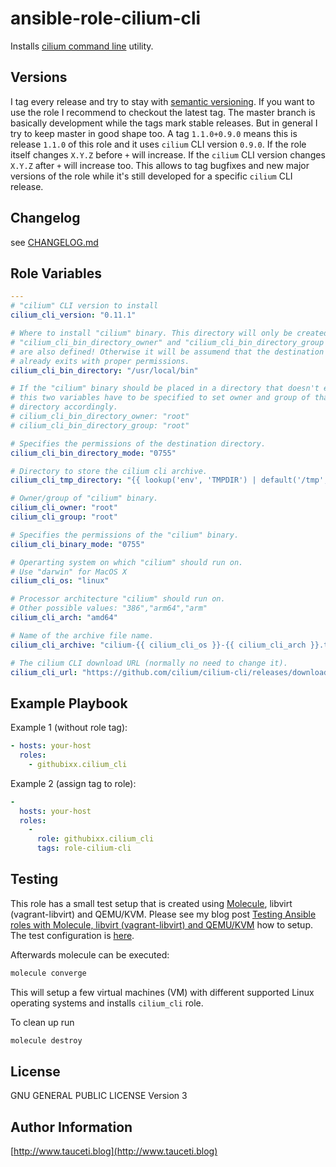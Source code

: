 ansible-role-cilium-cli
=======================

Installs [cilium command line](https://github.com/cilium/cilium-cli/) utility.

Versions
--------

I tag every release and try to stay with [semantic versioning](http://semver.org). If you want to use the role I recommend to checkout the latest tag. The master branch is basically development while the tags mark stable releases. But in general I try to keep master in good shape too. A tag `1.1.0+0.9.0` means this is release `1.1.0` of this role and it uses `cilium` CLI version `0.9.0`. If the role itself changes `X.Y.Z` before `+` will increase. If the `cilium` CLI version changes `X.Y.Z` after `+` will increase too. This allows to tag bugfixes and new major versions of the role while it's still developed for a specific `cilium` CLI release.

Changelog
---------

see [CHANGELOG.md](https://github.com/githubixx/ansible-role-cilium-cli/blob/master/CHANGELOG.md)

Role Variables
--------------

```yaml
---
# "cilium" CLI version to install
cilium_cli_version: "0.11.1"

# Where to install "cilium" binary. This directory will only be created if
# "cilium_cli_bin_directory_owner" and "cilium_cli_bin_directory_group variables
# are also defined! Otherwise it will be assumend that the destination directory
# already exits with proper permissions.
cilium_cli_bin_directory: "/usr/local/bin"

# If the "cilium" binary should be placed in a directory that doesn't exist yet,
# this two variables have to be specified to set owner and group of that new
# directory accordingly.
# cilium_cli_bin_directory_owner: "root"
# cilium_cli_bin_directory_group: "root"

# Specifies the permissions of the destination directory.
cilium_cli_bin_directory_mode: "0755"

# Directory to store the cilium cli archive.
cilium_cli_tmp_directory: "{{ lookup('env', 'TMPDIR') | default('/tmp',true) }}"

# Owner/group of "cilium" binary.
cilium_cli_owner: "root"
cilium_cli_group: "root"

# Specifies the permissions of the "cilium" binary.
cilium_cli_binary_mode: "0755"

# Operarting system on which "cilium" should run on.
# Use "darwin" for MacOS X
cilium_cli_os: "linux"

# Processor architecture "cilium" should run on.
# Other possible values: "386","arm64","arm"
cilium_cli_arch: "amd64"

# Name of the archive file name.
cilium_cli_archive: "cilium-{{ cilium_cli_os }}-{{ cilium_cli_arch }}.tar.gz"

# The cilium CLI download URL (normally no need to change it).
cilium_cli_url: "https://github.com/cilium/cilium-cli/releases/download/v{{ cilium_cli_version }}/{{ cilium_cli_archive }}"
```

Example Playbook
----------------

Example 1 (without role tag):

```yaml
- hosts: your-host
  roles:
    - githubixx.cilium_cli
```

Example 2 (assign tag to role):

```yaml
-
  hosts: your-host
  roles:
    -
      role: githubixx.cilium_cli
      tags: role-cilium-cli
```

Testing
-------

This role has a small test setup that is created using [Molecule](https://github.com/ansible-community/molecule), libvirt (vagrant-libvirt) and QEMU/KVM. Please see my blog post [Testing Ansible roles with Molecule, libvirt (vagrant-libvirt) and QEMU/KVM](https://www.tauceti.blog/posts/testing-ansible-roles-with-molecule-libvirt-vagrant-qemu-kvm/) how to setup. The test configuration is [here](https://github.com/githubixx/ansible-role-cilium-cli/tree/master/molecule/default).

Afterwards molecule can be executed:

```bash
molecule converge
```

This will setup a few virtual machines (VM) with different supported Linux operating systems and installs `cilium_cli` role.

To clean up run

```bash
molecule destroy
```

License
-------

GNU GENERAL PUBLIC LICENSE Version 3

Author Information
------------------

[http://www.tauceti.blog](http://www.tauceti.blog)
